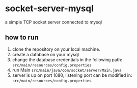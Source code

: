 # socket-server-mysql
a simple TCP socket server connected to mysql

## how to run
1. clone the repository on your local machine. 
2. create a database on your mysql
3. change the database credentials in the following path:   
  `src/main/resources/config.properties`
4. run Main
  `src/main/java/com/socket/server/Main.java`
5. server is up on port 1080, listening port can be modified in:
  `src/main/resources/config.properties`
